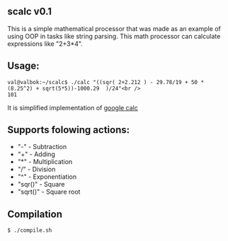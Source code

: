 scalc v0.1
----------

This is a simple mathematical processor that was made as an example of using OOP in tasks like string parsing.
This math processor can calculate expressions like "2+3*4".

Usage:
------
    val@valbok:~/scalc$ ./calc "((sqr( 2+2.212 ) - 29.78/19 + 50 * (8.25^2) + sqrt(5*5))-1000.29  )/24"<br />
    101

It is simplified implementation of <a href="http://www.google.no/search?client=opera&q=29.78+%2B+50+*+88.25%5E5+-+sqr(+sqrt(+27+)+%2B+5+/+25+)&sourceid=opera&ie=utf-8&oe=utf-8&channel=suggest#hl=en&client=opera&channel=suggest&sclient=psy-ab&q=(((+2%2B2.212+)%5E2+-+29.78%2F19+%2B+50+*+(8.25%5E2)+%2B+sqrt(5*5))-1000.29)%2F24&oq=(((+2%2B2.212+)%5E2+-+29.78%2F19+%2B+50+*+(8.25%5E2)+%2B+sqrt(5*5))-1000.29)%2F24&gs_l=serp.3...5123.5835.38.6059.4.4.0.0.0.1.266.639.0j3j1.4.0.les%3B..0.0...1c.1.4.psy-ab.GkSiL1-P3iM&pbx=1&bav=on.2,or.r_gc.r_pw.r_qf.&bvm=bv.42768644,d.bGE&fp=3e3ae3ba58c5360c&biw=1600&bih=770">google calc</a>

Supports folowing actions:
-------------------------
* "-" - Subtraction
* "+" - Adding
* "*" - Multiplication
* "/" - Division
* "^" - Exponentiation
* "sqr()" - Square
* "sqrt()" - Square root

Compilation
-----------
    $ ./compile.sh
